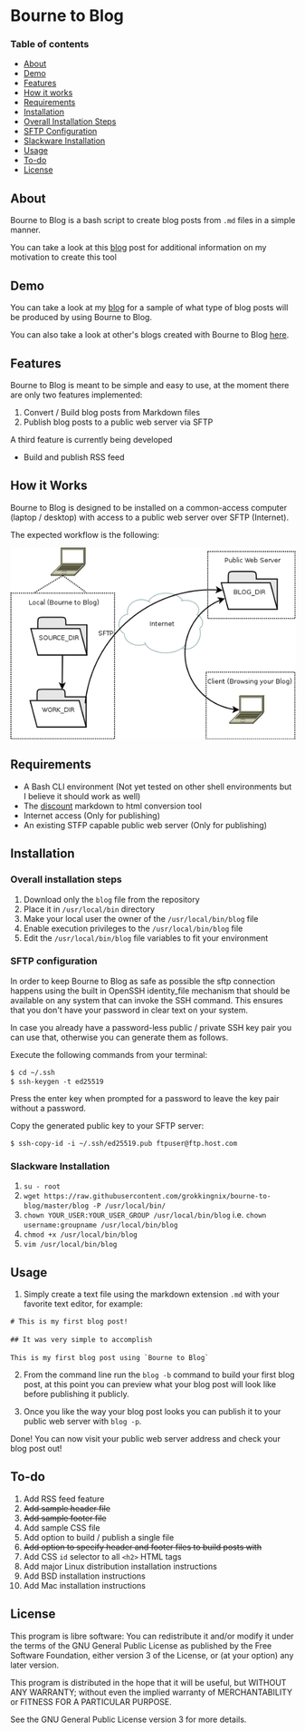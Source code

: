 # Bourne to Blog 

### Table of contents

- [About](#about)
- [Demo](#demo)
- [Features](#features)
- [How it works](#how-it-works)
- [Requirements](#requirements)
- [Installation](#installation)
- [Overall Installation Steps](#overall-installation-steps)
- [SFTP Configuration](#sftp-configuration)
- [Slackware Installation](#slackware-installation)
- [Usage](#usage)
- [To-do](#to-do)
- [License](#license)

## About

Bourne to Blog is a bash script to create blog posts from `.md` files in a simple manner.

You can take a look at this [blog](https://nixing.mx/blog/update-to-my-blogging-workflow.html) post for additional information on my motivation to create this tool

## Demo

You can take a look at my [blog](https://nixing.mx/blog/blog.html) for a sample of what type of blog posts will be produced by using Bourne to Blog.

You can also take a look at other's blogs created with Bourne to Blog [here](https://github.com/grokkingnix/bourne-to-blog/blob/master/samples/sample-blogs.md).

## Features

Bourne to Blog is meant to be simple and easy to use, at the moment there are only two features implemented:

1. Convert / Build blog posts from Markdown files
2. Publish blog posts to a public web server via SFTP

A third feature is currently being developed

- Build and publish RSS feed

## How it Works

Bourne to Blog is designed to be installed on a common-access computer (laptop / desktop) with access to a public web server over SFTP (Internet).

The expected workflow is the following:

![Bourne to Blog Workflow](samples/img/bourne-to-blog-workflow.png "Diagram showing the expected bourne to blog workflow")

## Requirements

- A Bash CLI environment (Not yet tested on other shell environments but I believe it should work as well)
- The [discount](https://github.com/nueh/discount) markdown to html conversion tool
- Internet access (Only for publishing)
- An existing STFP capable public web server (Only for publishing)

## Installation

### Overall installation steps

1. Download only the `blog` file from the repository
2. Place it in `/usr/local/bin` directory
3. Make your local user the owner of the `/usr/local/bin/blog` file
4. Enable execution privileges to the `/usr/local/bin/blog` file
5. Edit the `/usr/local/bin/blog` file variables to fit your environment

### SFTP configuration

In order to keep Bourne to Blog as safe as possible the sftp connection happens using the built in OpenSSH identity_file mechanism that should be available on any system that can invoke the SSH command. This ensures that you don't have your password in clear text on your system.

In case you already have a password-less public / private SSH key pair you can use that, otherwise you can generate them as follows.

Execute the following commands from your terminal:

    $ cd ~/.ssh
    $ ssh-keygen -t ed25519
    
Press the enter key when prompted for a password to leave the key pair without a password.

Copy the generated public key to your SFTP server:

    $ ssh-copy-id -i ~/.ssh/ed25519.pub ftpuser@ftp.host.com

### Slackware Installation

1. `su - root` 
2. `wget https://raw.githubusercontent.com/grokkingnix/bourne-to-blog/master/blog -P /usr/local/bin/`
3. `chown YOUR_USER:YOUR_USER_GROUP /usr/local/bin/blog` i.e. `chown username:groupname /usr/local/bin/blog`
4. `chmod +x /usr/local/bin/blog`
5. `vim /usr/local/bin/blog`

## Usage

1. Simply create a text file using the markdown extension `.md` with your favorite text editor, for example:

```
# This is my first blog post!
 
## It was very simple to accomplish
 
This is my first blog post using `Bourne to Blog`
```

2. From the command line run the `blog -b` command to build your first blog post, at this point you can preview what your blog post will look like before publishing it publicly.

3. Once you like the way your blog post looks you can publish it to your public web server with `blog -p`.

Done! You can now visit your public web server address and check your blog post out! 

## To-do

1. Add RSS feed feature
2. ~~Add sample header file~~
3. ~~Add sample footer file~~
4. Add sample CSS file
5. Add option to build / publish a single file
6. ~~Add option to specify header and footer files to build posts with~~
7. Add CSS `id` selector to all `<h2>` HTML tags
8. Add major Linux distribution installation instructions
9. Add BSD installation instructions
10. Add Mac installation instructions

## License

This program is libre software: You can redistribute it and/or modify it under the terms of the GNU General Public License as published by the Free Software Foundation, either version 3 of the License, or (at your option) any later version.

This program is distributed in the hope that it will be useful, but WITHOUT ANY WARRANTY; without even the implied warranty of MERCHANTABILITY or FITNESS FOR A PARTICULAR PURPOSE.

See the GNU General Public License version 3 for more details.
